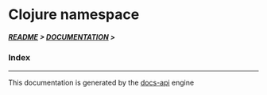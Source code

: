 
#  Clojure namespace

##### [README](../README.md) > [DOCUMENTATION](COVER.md) > 

### Index

---

This documentation is generated by the [docs-api](https://github.com/bithandshake/docs-api) engine

